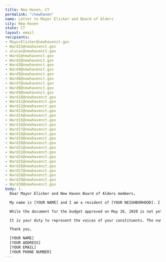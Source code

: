 ```yaml
---
title: New Haven, CT
permalink: "/newhaven"
name: Letter to Mayor Elicker and Board of Alders
city: New Haven
state: CT
layout: email
recipients:
- MayorElicker@newhavenct.gov
- Ward23@newhavenct.gov
- alucas@newhavenct.gov
- Ward1@newhavenct.gov
- Ward2@newhavenct.gov
- Ward3@newhavenct.gov
- Ward4@newhavenct.gov
- Ward5@newhavenct.gov
- Ward6@newhavenct.gov
- Ward7@newhavenct.gov
- Ward8@newhavenct.gov
- Ward9@newhavenct.gov
- Ward10@newhavenct.gov
- Ward11@newhavenct.gov
- Ward12@newhavenct.gov
- Ward13@newhavenct.gov
- Ward14@newhavenct.gov
- Ward15@newhavenct.gov
- Ward16@newhavenct.gov
- Ward17@newhavenct.gov
- Ward18@newhavenct.gov
- Ward19@newhavenct.gov
- Ward20@newhavenct.gov
- Ward21@newhavenct.gov
- Ward22@newhavenct.gov
- Ward24@newhavenct.gov
- Ward25@newhavenct.gov
- Ward26@newhavenct.gov
- Ward27@newhavenct.gov
- Ward28@newhavenct.gov
- Ward29@newhavenct.gov
- Ward30@newhavenct.gov
body: |-
  Dear Mayor Elicker and New Haven Board of Alders members,

  My name is [YOUR NAME] and I am a resident of [YOUR NEIGHBORHOOD]. I am emailing to demand a more ethical plan for the next New Haven expense budget that shifts funds away from the NHPD and towards resources that address community well-being at the core, like public health services, youth programs, social services, public works projects, and education. Despite yearly crime rates dropping in our state overall, the crime rates in CT's major cities remain high due a deeply embedded socioeconomic divide that has historically negatively impacted Black and Brown residents. A disproportionate amount of the city budget is going toward policing when it should be going toward enriching our communities in need with the ultimate goal of ending the need for excessive patrolling on the street.

  While the document for the budget approved on May 26, 2020 is not yet available online, it is my understanding that the Mayor's Proposed Budget for FY2020-21 is a close indicator. According to data available in the Proposed Budget, $43 million was allocated to Police Service. That figure is more than the combined total proposed for Public Health ($11.5 million), Youth & Recreation ($4.8 million), Community Services Administration ($4.5 million), and the Department of Public Works and Parks ($15.9 million). Furthermore, New Haven Public Schools requested a $10.8 million budget increase, were met with a much lower proposal from the Mayor's office of $3.5 million, and in the end, only received a $1 million increase in the final budget.

  It is your duty to represent the voices of your constituents. The numbers that have shown up to demonstrations in New Haven against police brutality are proof that the people want to see a drastic shift in how community safety is addressed. I join the call of those across the country, across the globe, for a reimagining of public safety that focuses on the health and well-being of our community instead of relying on armed police officers. I am urging you to look at the next city budget as an opportunity to create long term, effective change in New Haven.

  Thank you,

  [YOUR NAME]
  [YOUR ADDRESS]
  [YOUR EMAIL]
  [YOUR PHONE NUMBER]
---
```


